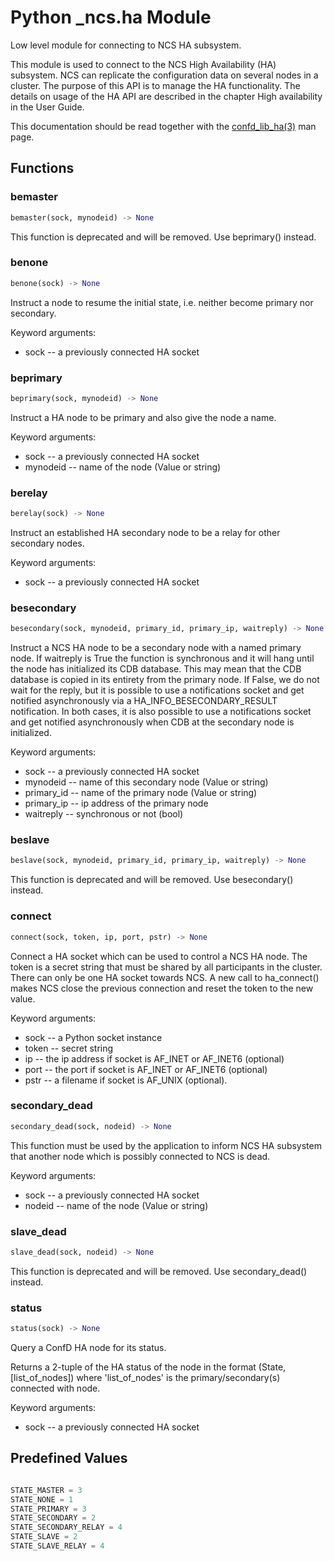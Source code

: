 # Python _ncs.ha Module

Low level module for connecting to NCS HA subsystem.

This module is used to connect to the NCS High Availability (HA)
subsystem. NCS can replicate the configuration data on several nodes
in a cluster. The purpose of this API is to manage the HA
functionality. The details on usage of the HA API are described in the
chapter High availability in the User Guide.

This documentation should be read together with the [confd_lib_ha(3)](../man/confd_lib_ha.3.md) man page.

## Functions

### bemaster

```python
bemaster(sock, mynodeid) -> None
```

This function is deprecated and will be removed.
Use beprimary() instead.

### benone

```python
benone(sock) -> None
```

Instruct a node to resume the initial state, i.e. neither become primary
nor secondary.

Keyword arguments:

* sock -- a previously connected HA socket

### beprimary

```python
beprimary(sock, mynodeid) -> None
```

Instruct a HA node to be primary and also give the node a name.

Keyword arguments:

* sock -- a previously connected HA socket
* mynodeid -- name of the node (Value or string)

### berelay

```python
berelay(sock) -> None
```

Instruct an established HA secondary node to be a relay for other
secondary nodes.

Keyword arguments:

* sock -- a previously connected HA socket

### besecondary

```python
besecondary(sock, mynodeid, primary_id, primary_ip, waitreply) -> None
```

Instruct a NCS HA node to be a secondary node with a named primary node.
If waitreply is True the function is synchronous and it will hang until the
node has initialized its CDB database. This may mean that the CDB database
is copied in its entirety from the primary node. If False, we do not wait
for the reply, but it is possible to use a notifications socket and get
notified asynchronously via a HA_INFO_BESECONDARY_RESULT notification.
In both cases, it is also possible to use a notifications socket and get
notified asynchronously when CDB at the secondary node is initialized.

Keyword arguments:

* sock       -- a previously connected HA socket
* mynodeid   -- name of this secondary node (Value or string)
* primary_id -- name of the primary node (Value or string)
* primary_ip -- ip address of the primary node
* waitreply  -- synchronous or not (bool)

### beslave

```python
beslave(sock, mynodeid, primary_id, primary_ip, waitreply) -> None
```

This function is deprecated and will be removed.
Use besecondary() instead.

### connect

```python
connect(sock, token, ip, port, pstr) -> None
```

Connect a HA socket which can be used to control a NCS HA node. The token
is a secret string that must be shared by all participants in the cluster.
There can only be one HA socket towards NCS. A new call to
ha_connect() makes NCS close the previous connection and reset the token to
the new value.

Keyword arguments:

* sock -- a Python socket instance
* token -- secret string
* ip -- the ip address if socket is AF_INET or AF_INET6 (optional)
* port -- the port if socket is AF_INET or AF_INET6 (optional)
* pstr -- a filename if socket is AF_UNIX (optional).

### secondary_dead

```python
secondary_dead(sock, nodeid) -> None
```

This function must be used by the application to inform NCS HA subsystem
that another node which is possibly connected to NCS is dead.

Keyword arguments:

* sock -- a previously connected HA socket
* nodeid -- name of the node (Value or string)

### slave_dead

```python
slave_dead(sock, nodeid) -> None
```

This function is deprecated and will be removed.
Use secondary_dead() instead.

### status

```python
status(sock) -> None
```

Query a ConfD HA node for its status.

Returns a 2-tuple of the HA status of the node in the format
(State,[list_of_nodes]) where 'list_of_nodes' is the primary/secondary(s)
connected with node.

Keyword arguments:

* sock -- a previously connected HA socket


## Predefined Values

```python

STATE_MASTER = 3
STATE_NONE = 1
STATE_PRIMARY = 3
STATE_SECONDARY = 2
STATE_SECONDARY_RELAY = 4
STATE_SLAVE = 2
STATE_SLAVE_RELAY = 4
```
